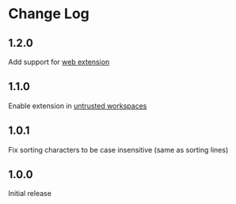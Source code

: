 # Change Log

## 1.2.0
Add support for [web extension](https://code.visualstudio.com/docs/editor/vscode-web)

## 1.1.0
Enable extension in [untrusted workspaces](https://code.visualstudio.com/docs/editor/workspace-trust)

## 1.0.1
Fix sorting characters to be case insensitive (same as sorting lines)

## 1.0.0
Initial release